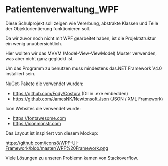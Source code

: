 # Patientenverwaltung_WPF

Diese Schulprojekt soll zeigen wie Vererbung, abstrakte Klassen und Teile der Objektorientierung funktionieren soll.

Da wir zuvor noch nicht mit WPF gearbeitet haben, ist die Projektstruktur ein wenig unuübersichtlich.

Hier wollten wir das MVVM (Model-View-ViewModel) Muster verwenden, was aber nicht ganz geglückt ist.


Um das Programm zu benutzen muss mindestens das.NET Framework V4.0 installiert sein.


NuGet-Pakete die verwendet wurden:

- https://github.com/Fody/Costura            (Dll in .exe embedden)
- https://github.com/JamesNK/Newtonsoft.Json (JSON / XML Framework)

Icon Websites die verwendet wurde:

- https://fontawesome.com
- https://iconmonstr.com

Das Layout ist inspiriert von diesem Mockup:

https://github.com/icons8/WPF-UI-Framework/blob/master/WPF%20Framework.png



Viele Lösungen zu unseren Problemn kamen von Stackoverflow.
